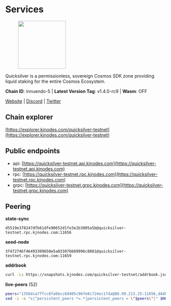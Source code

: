 # Services

<figure><img src="https://raw.githubusercontent.com/kj89/testnet_manuals/main/pingpub/logos/quicksilver.png" width="150" alt=""><figcaption></figcaption></figure>

Quicksilver is a permissionless, sovereign Cosmos SDK zone providing liquid staking for the entire Cosmos Ecosystem.

**Chain ID**: innuendo-5 | **Latest Version Tag**: v1.4.0-rc9 | **Wasm**: OFF

[Website](https://quicksilver.zone) | [Discord](https://discord.gg/quicksilverprotocol) | [Twitter](https://twitter.com/quicksilverzone)




## Chain explorer
[https://explorer.kjnodes.com/quicksilver-testnet](https://explorer.kjnodes.com/quicksilver-testnet)

## Public endpoints

* api: [https://quicksilver-testnet.api.kjnodes.com](https://quicksilver-testnet.api.kjnodes.com)
* rpc: [https://quicksilver-testnet.rpc.kjnodes.com](https://quicksilver-testnet.rpc.kjnodes.com)
* grpc: [https://quicksilver-testnet.grpc.kjnodes.com](https://quicksilver-testnet.grpc.kjnodes.com)

## Peering

**state-sync**

```text
d5519e378247dfb61dfe90652d1fe3e2b3005a5b@quicksilver-testnet.rpc.kjnodes.com:11656
```

**seed-node**

```text
3f472746f46493309650e5a033076689996c8881@quicksilver-testnet.rpc.kjnodes.com:11659
```

**addrbook**
```bash
curl -Ls https://snapshots.kjnodes.com/quicksilver-testnet/addrbook.json > $HOME/.quicksilverd/config/addrbook.json
```

**live-peers** (52)
```bash
peers="13564ca7ffcc8fa6bcc6d405c96fe8c724ec17da@88.99.213.25:11656,d4d83e209a2b096859821228ea17475f9a487a48@23.88.0.170:15651,78acdbabc08231765444b3143a222d433a5157e1@142.132.205.94:15651,e25a748120c9608c1d2a70fafa75178d862b3463@178.18.254.211:10656,46f97e49a49694aead28c27be2c19300f509e273@65.108.129.94:26656,d5519e378247dfb61dfe90652d1fe3e2b3005a5b@65.109.68.190:11656,a637b94cb989909cc182623748ef179b0659f148@65.109.23.114:11156,2096650d8586b858d3369205f3b46ac4c765bc8e@65.109.53.155:26656,70c7663dba3b5181f1c3b8c92824dad070771ac6@217.13.223.167:56656,f7edad3ff5a85d039e7de12067c63064c5b42d63@46.4.121.72:11656,3519e61e653db97f5d1c7f1bec9b0072bca4d5fe@144.76.45.59:16656,0551eaa0db7097274410ee27a71672817e314b83@167.235.245.191:26656,e6bf4eca6a11035c06be529cb8c3758c2c00908f@213.170.135.20:26656,a288baa951cbe92b253c01c3936d930af1d56424@5.161.142.236:26656,a49d8d304e96350272dca24934b8295bc81d75d2@23.227.200.10:26656,42f87cb55d5fdd222da28023613c66857398c4b8@5.22.223.252:26656,f0621c59ca7cfba98015ae2a47886fc3d9c0020c@94.130.132.227:2060,1c4274460224753e8080d0efd16c0ed88fe27fc0@51.195.145.103:26656,532625a997a6f891405202968607f72afe004f15@202.61.225.157:26666,1bb8de1360e51ed35f7c9a39d4039bfc51900730@5.9.61.120:11656,d160a8908b44f2a44ce17e0be1f9056b58993b9c@65.21.139.170:21026,9e0604571aa20314c2261d70b7d8823414702715@51.159.141.209:26656,41f7d7004cace7bd1760a5f980a86123700c8f1d@185.146.148.116:26656,be637bd74973424c825c14c99b71f652fbabb48e@65.21.123.172:22656,25b8b792bb14e8bfdcdfa163a14710d5645a4eba@148.251.91.77:20656,dc88be3a0075ce429a423237abe223a9528ce0df@65.108.204.119:31656,74abcb5243d4ffc43de6ad1a288d8e50adcd467e@65.109.80.176:20656,cc745e98b4dc9b83c5a74d41f576feda73902dfd@65.109.38.54:20026,e0f0703e9ce343c46e0ec01b19216715e817b358@65.109.85.170:28656,03332cdbc3d354846a18992effbb8c20aa28f52a@65.21.133.125:28656,bdb93c655989b2c1882339fabb013317066dda56@95.214.52.138:26676,b06ee574cf0b8641611c709a36b21c103d968c18@162.55.245.219:11656,5c2a752c9b1952dbed075c56c600c3a79b58c395@95.214.55.232:27026,8ff8a186fe9cbc70d0f34891fa051f87e561a48b@158.160.0.93:26656,c9a74cdd754a8ccc9243ac2b245e4caaa78695aa@45.85.147.96:26656,b91f0ece92f0e2cc264176b29b51a6db886e020c@84.46.246.109:26656,78d271e4b4692ff1ee8490f3825a541558b31870@65.21.95.46:28656,97377c16946f8e1fa69e7c2c6b7feb32c2090f09@116.202.227.117:11656,a37474c1f254cd4b16d924327a755c914e8e7d86@65.109.30.53:26656,ee6bae1a6d4a1e07f1e4bc7963cabedc6b73426e@94.130.137.119:26656,1452d484454c0f93ddf3cbf987ce1b9cadd8f23f@65.21.95.180:37656,af8cfa944802a9bd510fc3407950a15e8be86c31@213.239.217.52:30656,796e72ffc343c187cd5e8397c0c09c0671d228e0@185.16.39.51:26656,9434d151be05e013cb0f20d27b699c8272ec4c89@65.109.82.111:29656,3c48a780b85d248e34e63eca5d44c624f93d09d5@135.181.59.162:11156,2be586e675b0f55c96905cc83496861c64112f44@65.108.99.224:56656,0a3ac40a7a4ce35978c4da97be2eb6974bc3c58b@185.252.233.217:46656,f6f1e4a0baf856ff7d7f6d12868a201282914314@65.109.89.5:26656,858ba6bc33a6d13fdd9ddad344d788dcf91cf565@142.132.151.99:15651,ea7f3cbc25cb33ac75e4527abfffc921fcf55b51@51.195.234.250:26656,8099f8a7c95c1676982e1a23e8452f2b10b07415@65.108.78.107:22656,1a178dec165fad14ab1b2fb6832dd092f6ab7a5b@65.109.23.182:21026"
sed -i -e "s|^persistent_peers *=.*|persistent_peers = \"$peers\"|" $HOME/.quicksilverd/config/config.toml
```

